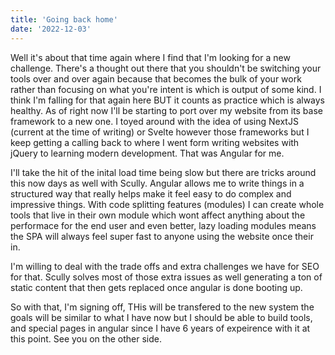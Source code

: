 ```yaml
---
title: 'Going back home'
date: '2022-12-03'
---
```


Well it's about that time again where I find that I'm looking for a new challenge. There's a thought out there that you shouldn't be switching your tools over and over again because that becomes the bulk of your work rather than focusing on what you're intent is which is output of some kind. I think I'm falling for that again here BUT it counts as practice which is always healthy. As of right now I'll be starting to port over my website from its base framework to a new one. I toyed around with the idea of using NextJS (current at the time of writing) or Svelte however those frameworks but I keep getting a calling back to where I went form writing websites with jQuery to learning modern development. That was Angular for me.

I'll take the hit of the inital load time being slow but there are tricks around this now days as well with Scully. Angular allows me to write things in a structured way that really helps make it feel easy to do complex and impressive things. With code splitting features (modules) I can create whole tools that live in their own module which wont affect anything about the performace for the end user and even better, lazy loading modules means the SPA will always feel super fast to anyone using the website once their in. 

I'm willing to deal with the trade offs and extra challenges we have for SEO for that. Scully solves most of those extra issues as well generating a ton of static content that then gets replaced once angular is done booting up.

So with that, I'm signing off, THis will be transfered to the new system the goals will be similar to what I have now but I should be able to build tools, and special pages in angular since I have 6 years of expeirence with it at this point. See you on the other side.